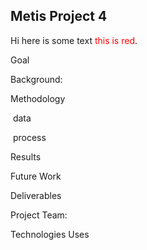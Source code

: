 ## Metis Project 4

Hi here is some text <span style="color: red">this is red</span>.

Goal

Background:

Methodology

​	data

​	process

Results 

Future Work

Deliverables

Project Team:

Technologies Uses
